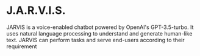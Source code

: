 # J.A.R.V.I.S.
JARVIS is a voice-enabled chatbot powered by OpenAI's GPT-3.5-turbo. It uses natural language processing to understand and generate human-like text. JARVIS can perform tasks and serve end-users according to their requirement
